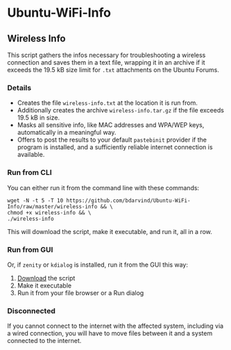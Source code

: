 # Ubuntu-WiFi-Info

## Wireless Info

This script gathers the infos necessary for troubleshooting a wireless connection
and saves them in a text file, wrapping it in an archive if it exceeds the 19.5 kB
size limit for `.txt` attachments on the Ubuntu Forums.

### Details

- Creates the file `wireless-info.txt` at the location it is run from.
- Additionally creates the archive `wireless-info.tar.gz` if the file exceeds 19.5 kB in size.
- Masks all sensitive info, like MAC addresses and WPA/WEP keys, automatically in a meaningful way.
- Offers to post the results to your default `pastebinit` provider if the program is installed,
  and a sufficiently reliable internet connection is available.

### Run from CLI

You can either run it from the command line with these commands:

    wget -N -t 5 -T 10 https://github.com/bdarvind/Ubuntu-WiFi-Info/raw/master/wireless-info && \
    chmod +x wireless-info && \
    ./wireless-info

This will download the script, make it executable, and run it, all in a row.

### Run from GUI

Or, if `zenity` or `kdialog` is installed, run it from the GUI this way:

1. [Download][1] the script
2. Make it executable
3. Run it from your file browser or a Run dialog

[1]: https://github.com/bdarvind/Ubuntu-WiFi-Info/raw/master/wireless-info

### Disconnected

If you cannot connect to the internet with the affected system, including via a wired connection,
you will have to move files between it and a system connected to the internet.

